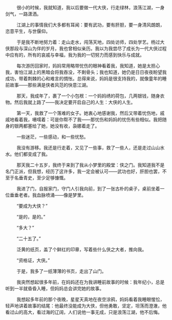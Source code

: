 $\hspace{1cm}$很小的时候，我就知道，我以后要做一代大侠，行走绿林，浪荡江湖，一身剑气，一路潇洒。

$\hspace{1cm}$江湖上的事情我们大多都有耳闻：要有武功，要有肝胆，要一身清风朗朗，恣意平生，与世偃仰。

$\hspace{1cm}$于是我不断地努力着：走山走水，闯荡天地，四处访师，四处学艺。杨过大侠那段与深山为伴的岁月，我也曾相似亲历。我以为我尝尽了成长为一代大侠过程中应有的，所有的哀戚与幸福，我为我的一切努力而感到快乐与成就。

$\hspace{1cm}$每次游历回家时，妈妈常用略带忧伤的眼神看着我，我知道，她是太担心我，害怕江湖上的黑暗会将我吞没，不剩骨头；我也知道，她仍是日日夜夜盼望我成功，带着荆棘的心和难言的惆怅。总得来说，妈妈是很支持我的，就像童年的睡前故事——那些满是侠者风范的快意江湖。

$\hspace{1cm}$那天，我成年了，裹了一个小包袱：一个妈妈绣的荷包，几两银钱，随身衣物。然后我就上路了——我决定要开启自己的人生：大侠的人生。

$\hspace{1cm}$第一天，我救了一个落难的女子。她衷心地感谢我，然后又带着忧伤地，戚戚地看着我，嗫嚅着：可是你帮不了我——那忧伤和妈妈的忧伤有些相似。我把随身的银两都塞给了她，她没有收，袅娜着走了。

$\hspace{1cm}$一些迷茫，一些感动，和一些忧愁。

$\hspace{1cm}$我没有游移。我还是行走着，又见了一些事，救了一些人，还是走过山山水水。他们都变成了我。

$\hspace{1cm}$那天我二十五岁，我终于来到了我从小梦里的殿堂：侠之门。我知道我不是名门正派，但我想，经历了这许多，我一定会被认可——武功也好，肝胆也罢，不至于名垂青史，至少足够慷慨。

$\hspace{1cm}$我进了门，自报家门，守门人引我向前，到了一张古朴的桌子，桌前坐着一位垂垂老者。我血脉喷涌——像是梦里。

$\hspace{1cm}$“要成为大侠？”

$\hspace{1cm}$“是的，是的。”

$\hspace{1cm}$“多大？”

$\hspace{1cm}$“二十五了。”

$\hspace{1cm}$泛黄的纸页，盖了个鲜红的印章，写着些什么侠之大者，推向我。

$\hspace{1cm}$“资格证，大侠。”

$\hspace{1cm}$于是，我多了一纸薄薄的书页，走出了山门。

$\hspace{1cm}$我突然想起很多年前，在妈妈还在为我讲睡前故事的时候：我年纪小，总是听到一半就昏昏入睡，但妈妈总会讲完她的故事。

$\hspace{1cm}$我想起多年前的那个夜晚，星星天真地在夜空涂鸦，妈妈看着我睡眼惺忪，轻声地讲着故事的结尾：他最终没能成为大侠，但他勇敢，坚定，坦荡而澄澈，他看过山的高大，看过海的辽阔，人们说他一事无成，只是浪荡江湖，他不后悔。